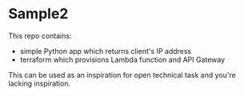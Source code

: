 # Sample2

This repo contains:

* simple Python app which returns client's IP address
* terraform which provisions Lambda function and API Gateway

This can be used as an inspiration for open technical task and you're lacking
inspiration.
